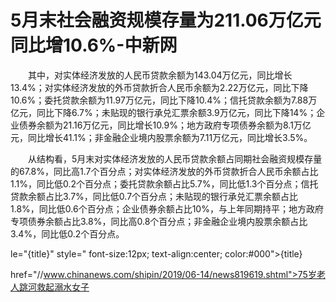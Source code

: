 # 5月末社会融资规模存量为211.06万亿元 同比增10.6%-中新网

　　其中，对实体经济发放的人民币贷款余额为143.04万亿元，同比增长13.4%；对实体经济发放的外币贷款折合人民币余额为2.22万亿元，同比下降10.6%；委托贷款余额为11.97万亿元，同比下降10.4%；信托贷款余额为7.88万亿元，同比下降6.7%；未贴现的银行承兑汇票余额3.9万亿元，同比下降14%；企业债券余额为21.16万亿元，同比增长10.9%；地方政府专项债券余额为8.1万亿元，同比增长41.1%；非金融企业境内股票余额为7.11万亿元，同比增长3.5%。

　　从结构看，5月末对实体经济发放的人民币贷款余额占同期社会融资规模存量的67.8%，同比高1.7个百分点；对实体经济发放的外币贷款折合人民币余额占比1.1%，同比低0.2个百分点；委托贷款余额占比5.7%，同比低1.3个百分点；信托贷款余额占比3.7%，同比低0.7个百分点；未贴现的银行承兑汇票余额占比1.8%，同比低0.6个百分点；企业债券余额占比10%，与上年同期持平；地方政府专项债券余额占比3.8%，同比高0.8个百分点；非金融企业境内股票余额占比3.4%，同比低0.2个百分点。

le="{title}" style=" font-size:12px; text-align:center; color:#000">{title}

href="//www.chinanews.com/shipin/2019/06-14/news819619.shtml">75岁老人跳河救起溺水女子
